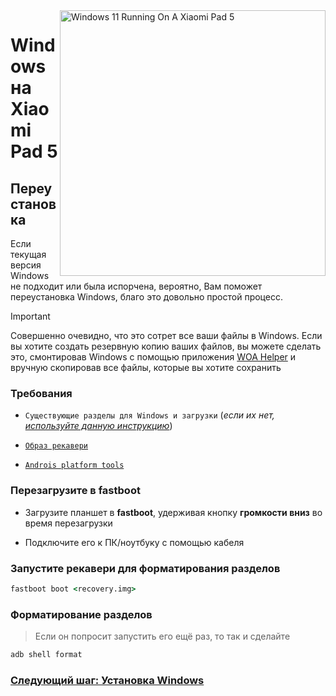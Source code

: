 ﻿<img align="right" src="https://raw.githubusercontent.com/erdilS/Port-Windows-11-Xiaomi-Pad-5/main/nabu.png" width="425" alt="Windows 11 Running On A Xiaomi Pad 5">


# Windows на Xiaomi Pad 5

## Переустановка
Если текущая версия Windows не подходит или была испорчена, вероятно, Вам поможет переустановка Windows, благо это довольно простой процесс.

> [!IMPORTANT]
> Совершенно очевидно, что это сотрет все ваши файлы в Windows. Если вы хотите создать резервную копию ваших файлов, вы можете сделать это, смонтировав Windows с помощью приложения [WOA Helper](https://github.com/erdilS/Port-Windows-11-Xiaomi-Pad-5/releases/download/dualboot/woahelper.apk) и вручную скопировав все файлы, которые вы хотите сохранить

### Требования

- ```Существующие разделы для Windows и загрузки``` (*если их нет, [используйте данную инструкцию](/guide/Russian/partition-ru.md)*)
  
- [```Образ рекавери```](https://github.com/erdilS/Port-Windows-11-Xiaomi-Pad-5/releases/download/1.0/recovery.img)
  
- [```Androis platform tools```](https://developer.android.com/studio/releases/platform-tools)

### Перезагрузите в **fastboot**
- Загрузите планшет в **fastboot**, удерживая кнопку **громкости вниз** во время перезагрузки

- Подключите его к ПК/ноутбуку с помощью кабеля

### Запустите рекавери для форматирования разделов

```cmd
fastboot boot <recovery.img>
```

### Форматирование разделов
> Если он попросит запустить его ещё раз, то так и сделайте
```cmd
adb shell format
```


### [Следующий шаг: Установка Windows](/guide/Russian/3-install-ru.md#Запустите-msc)
